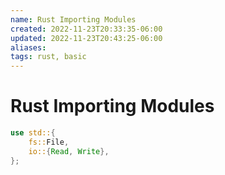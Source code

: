 ```yaml
---
name: Rust Importing Modules
created: 2022-11-23T20:33:35-06:00
updated: 2022-11-23T20:43:25-06:00
aliases: 
tags: rust, basic
---
```

# Rust Importing Modules

```rust
use std::{
    fs::File,
    io::{Read, Write},
};
```

